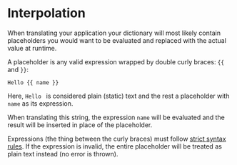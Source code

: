 # Interpolation

When translating your application your dictionary will most likely contain placeholders you would want to be evaluated
and replaced with the actual value at runtime.

A placeholder is any valid expression wrapped by double curly braces: `{{` and `}}`:

```
Hello {{ name }}
```

Here, `Hello ` is considered plain (static) text and the rest a placeholder with `name` as its expression.

When translating this string, the expression `name` will be evaluated and the result will be inserted in
place of the placeholder.

Expressions (the thing between the curly braces) must follow [strict syntax rules](./syntax.md).
If the expression is invalid, the entire placeholder will be treated as plain text instead (no error is thrown).
